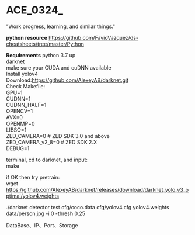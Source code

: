 # ACE_0324_
"Work progress, learning, and similar things."

**python resource**
https://github.com/FavioVazquez/ds-cheatsheets/tree/master/Python

**Requirements**
python 3.7 up     
darknet    
make sure your CUDA and cuDNN available    
Install yolov4    
Download:https://github.com/AlexeyAB/darknet.git    
Check Makefile:    
GPU=1    
CUDNN=1    
CUDNN_HALF=1    
OPENCV=1    
AVX=0    
OPENMP=0    
LIBSO=1    
ZED_CAMERA=0 # ZED SDK 3.0 and above    
ZED_CAMERA_v2_8=0 # ZED SDK 2.X    
DEBUG=1    
    
terminal, cd to darknet, and input:    
make    
    
if OK then try pretrain:    
wget https://github.com/AlexeyAB/darknet/releases/download/darknet_yolo_v3_optimal/yolov4.weights    

./darknet detector test cfg/coco.data cfg/yolov4.cfg yolov4.weights data/person.jpg -i 0 -thresh 0.25    

DataBase、IP、Port、Storage    
